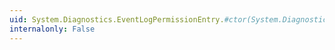 ```yaml
---
uid: System.Diagnostics.EventLogPermissionEntry.#ctor(System.Diagnostics.EventLogPermissionAccess,System.String)
internalonly: False
---
```

